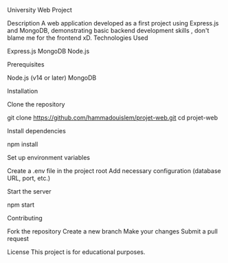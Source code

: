 University Web Project

Description
A web application developed as a first project using Express.js and MongoDB, demonstrating basic backend development skills , don't blame me for the frontend xD.
Technologies Used

Express.js
MongoDB
Node.js

Prerequisites

Node.js (v14 or later)
MongoDB

Installation

Clone the repository

git clone https://github.com/hammadouislem/projet-web.git
cd projet-web

Install dependencies

npm install

Set up environment variables


Create a .env file in the project root
Add necessary configuration (database URL, port, etc.)


Start the server

npm start


Contributing

Fork the repository
Create a new branch
Make your changes
Submit a pull request

License
This project is for educational purposes.
